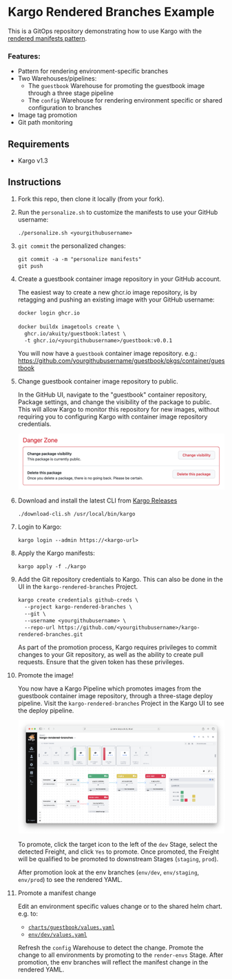 # Kargo Rendered Branches Example

This is a GitOps repository demonstrating how to use Kargo with the
[rendered manifests pattern](https://akuity.io/blog/the-rendered-manifests-pattern).

### Features:

* Pattern for rendering environment-specific branches
* Two Warehouses/pipelines:
  * The `guestbook` Warehouse for promoting the guestbook image through a three stage pipeline
  * The `config` Warehouse for rendering environment specific or shared configuration to branches
* Image tag promotion
* Git path monitoring

## Requirements

* Kargo v1.3

## Instructions

1. Fork this repo, then clone it locally (from your fork).
2. Run the `personalize.sh` to customize the manifests to use your GitHub
   username:

   ```shell
   ./personalize.sh <yourgithubusername>
   ```
3. `git commit` the personalized changes:

   ```shell
   git commit -a -m "personalize manifests"
   git push
   ```
4. Create a guestbook container image repository in your GitHub account. 

   The easiest way to create a new ghcr.io image repository, is by retagging and 
   pushing an existing image with your GitHub username:

   ```shell
   docker login ghcr.io

   docker buildx imagetools create \
     ghcr.io/akuity/guestbook:latest \
     -t ghcr.io/<yourgithubusername>/guestbook:v0.0.1
   ```

   You will now have a `guestbook` container image repository. e.g.:
   https://github.com/yourgithubusername/guestbook/pkgs/container/guestbook

5. Change guestbook container image repository to public.

   In the GitHub UI, navigate to the "guestbook" container repository, Package
   settings, and change the visibility of the package to public. This will allow
   Kargo to monitor this repository for new images, without requiring you to 
   configuring Kargo with container image repository credentials.

   ![change-package-visibility](docs/change-package-visibility.png)

6. Download and install the latest CLI from [Kargo Releases](https://github.com/akuity/kargo/releases/latest)

   ```shell
   ./download-cli.sh /usr/local/bin/kargo
   ```

7. Login to Kargo:

   ```shell
   kargo login --admin https://<kargo-url>
   ```

8. Apply the Kargo manifests:

   ```shell
   kargo apply -f ./kargo
   ```

9. Add the Git repository credentials to Kargo. This can also be done in the UI
   in the `kargo-rendered-branches` Project.

   ```shell
   kargo create credentials github-creds \
     --project kargo-rendered-branches \
     --git \
     --username <yourgithubusername> \
     --repo-url https://github.com/<yourgithubusername>/kargo-rendered-branches.git
   ```

   As part of the promotion process, Kargo requires privileges to commit changes
   to your Git repository, as well as the ability to create pull requests. Ensure
   that the given token has these privileges.

10. Promote the image!

    You now have a Kargo Pipeline which promotes images from the guestbook
    container image repository, through a three-stage deploy pipeline. Visit
    the `kargo-rendered-branches` Project in the Kargo UI to see the deploy pipeline.

    ![pipeline](docs/pipeline.png)

    To promote, click the target icon to the left of the `dev` Stage, select
    the detected Freight, and click `Yes` to promote. Once promoted, the Freight
    will be qualified to be promoted to downstream Stages (`staging`, `prod`).

    After promotion look at the env branches (`env/dev`, `env/staging`,
    `env/prod`) to see the rendered YAML.

11. Promote a manifest change

    Edit an environment specific values change or to the shared helm chart. 
    e.g. to:
      * [`charts/guestbook/values.yaml`](./charts/guestbook/values.yaml)
      * [`env/dev/values.yaml`](env/dev/values.yaml)
   
    Refresh the `config` Warehouse to detect the change. Promote the change
    to all environments by promoting to the `render-envs` Stage. After promotion,
    the env branches will reflect the manifest change in the rendered YAML.
